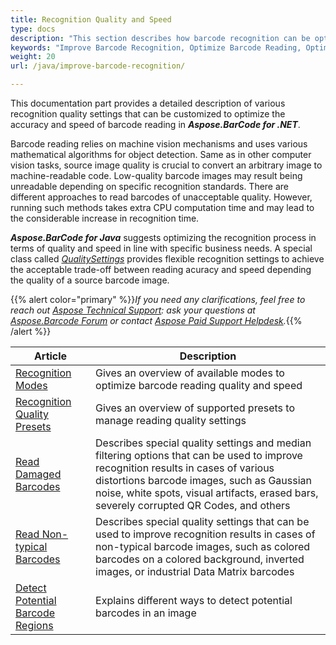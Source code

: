 ```yaml
---
title: Recognition Quality and Speed
type: docs
description: "This section describes how barcode recognition can be optimized in terms of accuracy and speed."
keywords: "Improve Barcode Recognition, Optimize Barcode Reading, Optimized Scan for Barcode Recognition, Speed Up Barcode Reading, Image Processing for Barcode, Improve Barcode Recognition, Read Many Barcodes from One Image, Aspose.BarCode, Read Barcode C#"
weight: 20
url: /java/improve-barcode-recognition/

---
```


This documentation part provides a detailed description of various recognition quality settings that can be customized to optimize the accuracy and speed of barcode reading in ***Aspose.BarCode for .NET***.

Barcode reading relies on machine vision mechanisms and uses various mathematical algorithms for object detection. Same as in other computer vision tasks, source image quality is crucial to convert an arbitrary image to machine-readable code. Low-quality barcode images may result being unreadable depending on specific recognition standards. There are different approaches to read barcodes of unacceptable quality. However, running such methods takes extra CPU computation time and may lead to the considerable increase in recognition time.

***Aspose.BarCode for Java*** suggests optimizing the recognition process in terms of quality and speed in line with specific business needs. A special class called [*QualitySettings*](https://reference.aspose.com/barcode/java/com.aspose.barcode.barcoderecognition/QualitySettings) provides flexible recognition settings to achieve the acceptable trade-off between reading acuracy and speed depending the quality of a source barcode image.
  
{{% alert color="primary" %}}*If you need any clarifications, feel free to reach out [Aspose Technical Support](/barcode/java/technical-support/): ask your questions at [Aspose.Barcode Forum](https://forum.aspose.com/c/barcode/13) or contact [Aspose Paid Support Helpdesk](https://helpdesk.aspose.com/).*{{% /alert %}}

   
|Article|Description|
|---|---|
|[Recognition Modes](/barcode/java/recognition-quality-modes/)|Gives an overview of available modes to optimize barcode reading quality and speed|
|[Recognition Quality Presets](/barcode/java/recognition-quality-presets/)|Gives an overview of supported presets to manage reading quality settings|
|[Read Damaged Barcodes](/barcode/java/read-damaged-barcodes/)|Describes special quality settings and median filtering options that can be used to improve recognition results in cases of various distortions barcode images, such as Gaussian noise, white spots, visual artifacts, erased bars, severely corrupted QR Codes, and others|
|[Read Non-typical Barcodes](/barcode/java/read-non-typical-barcodes/)|Describes special quality settings that can be used to improve recognition results in cases of non-typical barcode images, such as colored barcodes on a colored background, inverted images, or industrial Data Matrix barcodes|
|[Detect Potential Barcode Regions](/barcode/java/detect-barcode-regions/)|Explains different ways to detect potential barcodes in an image|
  